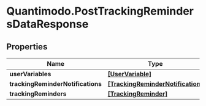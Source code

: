 # Quantimodo.PostTrackingRemindersDataResponse

## Properties
Name | Type | Description | Notes
------------ | ------------- | ------------- | -------------
**userVariables** | [**[UserVariable]**](UserVariable.md) |  | [optional] 
**trackingReminderNotifications** | [**[TrackingReminderNotification]**](TrackingReminderNotification.md) |  | [optional] 
**trackingReminders** | [**[TrackingReminder]**](TrackingReminder.md) |  | [optional] 


